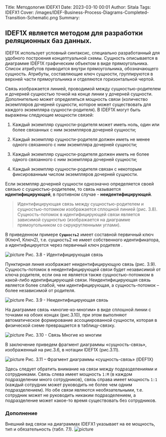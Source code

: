 Title: Методология IDEFX1
Date: 2023-03-10 00:01
Author: Sitala
Tags: IDEFX1
Cover: /images/IDEF-Business-Process-Diagrams-Completed-Transition-Schematic.png
Summary:

## IDEF1X является методом для разработки реляционных баз данных.

IDEF1X использует условный синтаксис, специально разработанный для удобного построения концептуальной схемы. 
Сущность описывается в диаграмме IDEF1X графическим объектом в виде прямоугольника. Список атрибутов приводится внутри прямоугольника, обозначающего сущность. Атрибуты, составляющие ключ сущности, группируются в верхней части прямоугольника и отделяются горизонтальной чертой.

Связь изображается линией, проводимой между сущностью-родителем и дочерней сущностью точкой на конце линии у дочерней сущности. Дополнительно может определяться мощность связи (количество экземпляров дочерней сущности, которое может существовать для каждого экземпляра сущности-родителя). В IDEF1X могут быть выражены следующие мощности связей:

1. Каждый экземпляр сущности-родителя может иметь ноль, один или более связанных с ним экземпляров дочерней сущности;

2. Каждый экземпляр сущности-родителя должен иметь не менее одного связанного с ним экземпляра дочерней сущности;

3. Каждый экземпляр сущности-родителя должен иметь не более одного связанного с ним экземпляра дочерней сущности;

4. Каждый экземпляр сущности-родителя связан с некоторым фиксированным числом экземпляров дочерней сущности.

Если экземпляр дочерней сущности однозначно определяется своей связью с сущностью-родителем, то связь называется **идентифицирующей**, в противном случае - **неидентифицирующей**.

>Идентифицирующая связь между сущностью-родителем и сущностью-потомком изображается сплошной линией (рис. 3.8). Сущность-потомок в идентифицирующей связи является зависимой сущностью (изображается на диаграмме прямоугольником со скрукругленными углами).


В приведенном примере **`Сущность2`** имеет составной первичный ключ (Ключ1, Ключ2), т.е. сущность2 не имеет собственного идентификатора, а идентифицируется через первичный ключ родителя .


![picture]({static}../images/idefx1/image039.jpg)
Рис. 3.8 - Идентифицирующая связь

Пунктирная линия изображает неидентифицирующую связь (рис. 3.9). Сущность-потомок в неидентифицирующей связи будет независимой от ключа родителя, если она не является также сущностью-потомком в какой-либо идентифицирующей связи. Неидентифицирующая связь является более слабой, чем идентифицирующая, а сущность-потомок – более независимой от родителя.

![picture]({static}../images/idefx1/image041.jpg)
Рис. 3.9 - Неидентифицирующая связь


На диаграмме связь «многие-ко-многим» в виде сплошной линии с точками на обоих концах (рис.3.10), при этом выполняют автоматическое формирование ассоциированной сущности, которая в физической схеме превращается в таблицу-связку.

![picture]({static}../images/idefx1/image043.jpg)
Рис. 3.10 - Связь Многие ко многим


В заключение приведем фрагмент диаграммы «сущность-связь», изображенный на рис.3.6, в нотации IDEF1X (рис.3.11).

![picture]({static}../images/idefx1/image045.png)
Рис. 3.11 – Фрагмент диаграммы «сущность-связь» (IDEF1X)


Здесь следует обратить внимание на связи между подразделениями и сотрудниками. Связь слева имеет мощность `1:M` (в каждом подразделении много сотрудников), связь справа имеет мощность `1:1` (каждый сотрудник может руководить не более чем одним подразделением). Но обе связи являются необязательными, т.е. сотрудник может не руководить никаким подразделением, а подразделение может какое-то время существовать без сотрудников.


### Дополнение
Внешний вид связи на диаграммах IDEFX1 указывает на ее мощность, тип и обязательность (табл. 7.1).
![picture]({static}../images/idefx1/types_idefx1.png)